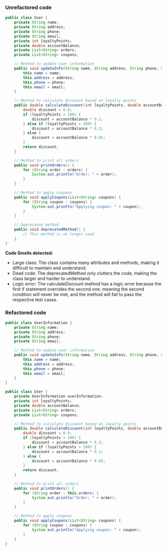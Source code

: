 ### Unrefactored code

```java
public class User {
    private String name;
    private String address;
    private String phone;
    private String email;
    private int loyaltyPoints;
    private double accountBalance;
    private List<String> orders;
    private List<String> coupons;

    // Method to update user information
    public void updateInfo(String name, String address, String phone, String email) {
        this.name = name;
        this.address = address;
        this.phone = phone;
        this.email = email;
    }

    // Method to calculate discount based on loyalty points
    public double calculateDiscount(int loyaltyPoints, double accountBalance) {
        double discount = 0.0;
        if (loyaltyPoints > 100) {
            discount = accountBalance * 0.1;
        } else if (loyaltyPoints > 200) {
            discount = accountBalance * 0.2;
        } else {
            discount = accountBalance * 0.05;
        }
        return discount;
    }

    // Method to print all orders
    public void printOrders() {
        for (String order : orders) {
            System.out.println("Order: " + order);
        }
    }

    // Method to apply coupons
    public void applyCoupons(List<String> coupons) {
        for (String coupon : coupons) {
            System.out.println("Applying coupon: " + coupon);
        }
    }

    // Deprecated method
    public void deprecatedMethod() {
        // This method is no longer used
    }
}
```
**Code Smells detected:**  
- Large class: The class contains many attributes and methods, making it difficult to maintain and understand.
- Dead code: The deprecatedMethod only clutters the code, making the class larger and harder to understand.
- Logic error: The calculateDiscount method has a logic error because the first if statement overrides the second one, meaning the second condition will never be met, and the method will fail to pass the respective test cases.

### Refactored code

```java
public class UserInformation {
    private String name;
    private String address;
    private String phone;
    private String email;

    // Method to update user information
    public void updateInfo(String name, String address, String phone, String email) {
        this.name = name;
        this.address = address;
        this.phone = phone;
        this.email = email;
    }
}

public class User {
    private UserInformation userInformation;
    private int loyaltyPoints;
    private double accountBalance;
    private List<String> orders;
    private List<String> coupons;

    // Method to calculate discount based on loyalty points
    public double calculateDiscount(int loyaltyPoints, double accountBalance) {
        double discount = 0.0;
        if (loyaltyPoints > 200) {
            discount = accountBalance * 0.2;
        } else if (loyaltyPoints > 100) {
            discount = accountBalance * 0.1;
        } else {
            discount = accountBalance * 0.05;
        }
        return discount;
    }

    // Method to print all orders
    public void printOrders() {
        for (String order : this.orders) {
            System.out.println("Order: " + order);
        }
    }

    // Method to apply coupons
    public void applyCoupons(List<String> coupons) {
        for (String coupon : coupons) {
            System.out.println("Applying coupon: " + coupon);
        }
    }
}
```